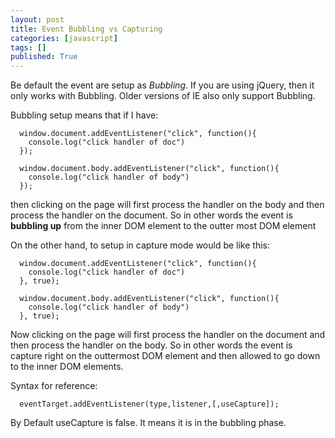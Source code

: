 ```yaml
---
layout: post
title: Event Bubbling vs Capturing
categories: [javascript]
tags: []
published: True
---
```


Be default the event are setup as *Bubbling*. If you are using jQuery, then it only works with Bubbling. Older versions of IE also only support Bubbling.

Bubbling setup means that if I have:

````
  window.document.addEventListener("click", function(){
    console.log("click handler of doc")
  });

  window.document.body.addEventListener("click", function(){
    console.log("click handler of body")
  });

````

then clicking on the page will first process the handler on the body and then process the handler on the document. So in other words the event is **bubbling up** from the inner DOM element to the outter most DOM element

On the other hand, to setup in capture mode would be like this:

````
  window.document.addEventListener("click", function(){
    console.log("click handler of doc")
  }, true);

  window.document.body.addEventListener("click", function(){
    console.log("click handler of body")
  }, true);

````

Now clicking on the page will first process the handler on the document and then process the handler on the body. So in other words the event is capture right on the outtermost DOM element and then allowed to go down to the inner DOM elements.

Syntax for reference:

````
  eventTarget.addEventListener(type,listener,[,useCapture]);
````

By Default useCapture is false. It means it is in the bubbling phase.



